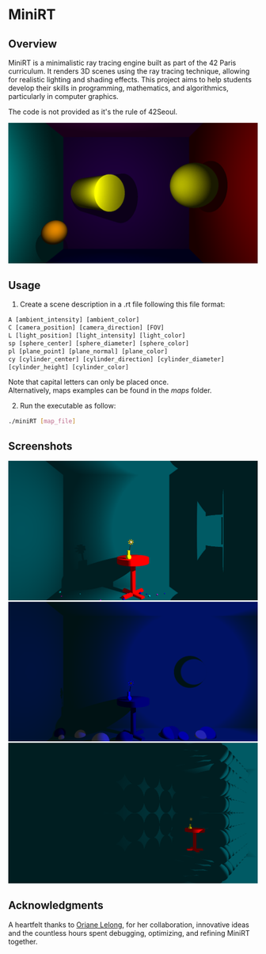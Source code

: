 # MiniRT

## Overview

MiniRT is a minimalistic ray tracing engine built as part of the 42 Paris curriculum. It renders 3D scenes using the ray tracing technique, allowing for realistic lighting and shading effects. This project aims to help students develop their skills in programming, mathematics, and algorithmics, particularly in computer graphics.

The code is not provided as it's the rule of 42Seoul.

<div align="center">
  <img src="./screenshots/origin.png" alt="demo">
</div>

## Usage

1. Create a scene description in a .rt file following this file format:
```
A [ambient_intensity] [ambient_color]
C [camera_position] [camera_direction] [FOV]
L [light_position] [light_intensity] [light_color]
sp [sphere_center] [sphere_diameter] [sphere_color]
pl [plane_point] [plane_normal] [plane_color]
cy [cylinder_center] [cylinder_direction] [cylinder_diameter] [cylinder_height] [cylinder_color]
```
Note that capital letters can only be placed once. <br>
Alternatively, maps examples can be found in the *maps* folder.

2. Run the executable as follow:
```bash
./miniRT [map_file]
```

## Screenshots

<div align="center">
  <img src="./screenshots/home.png" alt="home">
  <img src="./screenshots/moon.png" alt="moon">
  <img src="./screenshots/ball_wall.png" alt="ball wall">
</div>

## Acknowledgments

A heartfelt thanks to [Oriane Lelong](https://github.com/olelong), for her collaboration, innovative ideas and the countless hours spent debugging, optimizing, and refining MiniRT together.
